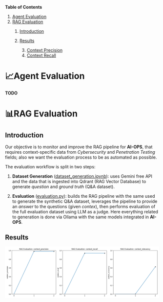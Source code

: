 **Table of Contents**
1. [Agent Evaluation](#agent-evaluation)
2. [RAG Evaluation](#rag-evaluation)
   1. [Introduction](#introduction)
   2. [Results](#results)
      
      3. [Context Precision](#context-precision)
      4. [Context Recall](#context-recall)

# 📈Agent Evaluation

**TODO**

# 📊RAG Evaluation

## Introduction

Our objective is to monitor and improve the RAG pipeline for **AI-OPS**, that requires context-specific data from 
*Cybersecurity* and *Penetration Testing* fields; also we want the evaluation process to be as automated as possible.

The evaluation workflow is split in two steps:

1. **Dataset Generation** ([dataset_generation.ipynb](./test/benchmarks/rag/dataset_generation.ipynb)):
uses Gemini free API and the data that is ingested into Qdrant (RAG Vector Database) to generate *question* and *ground truth* 
 (Q&A dataset).

2. **Evaluation** ([evaluation.py](./test/benchmarks/rag/evaluation.py)):
builds the RAG pipeline with the same used to generate the synthetic Q&A dataset, leverages the pipeline to provide
 an *answer* to the questions (given *contex*), then performs evaluation of the full evaluation dataset using LLM as a
judge. Here everything related to generation is done via Ollama with the same models integrated in **AI-OPS**.

## Results

![Context Precision Plot](data/rag_eval/results/plots/plot.png)
